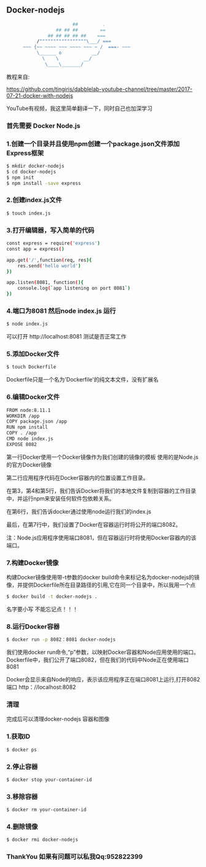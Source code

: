## Docker-nodejs

```bash
                        ##         .
                  ## ## ##        ==
               ## ## ## ## ##    ===
           /"""""""""""""""""\___/ ===
      ~~~ {~~ ~~~~ ~~~ ~~~~ ~~~ ~ /  ===- ~~~
           \______ o           __/
             \    \         __/
              \____\_______/
```

教程来自: 

https://github.com/tingiris/dabblelab-youtube-channel/tree/master/2017-07-21-docker-with-nodejs

YouTube有视频，我这里简单翻译一下，同时自己也加深学习

### 首先需要 Docker Node.js

### 1.创建一个目录并且使用npm创建一个package.json文件添加Express框架

``` bash
$ mkdir docker-nodejs
$ cd docker-nodejs
$ npm init
$ npm install -save express
```

### 2.创建index.js文件

``` bash
$ touch index.js
```

### 3.打开编辑器，写入简单的代码
```bash
const express = require('express')
const app = express()

app.get('/',function(req, res){
    res.send('hello world')
})

app.listen(8081, function(){
    console.log(`app listening on port 8081`)
})
```

### 4.端口为8081 然后node index.js 运行

```bash
$ node index.js
```

可以打开 http://localhost:8081 测试是否正常工作

### 5.添加Docker文件
```bash
$ touch Dockerfile
```
Dockerfile只是一个名为'Dockerfile'的纯文本文件，没有扩展名

### 6.编辑Docker文件

```bash
FROM node:8.11.1
WORKDIR /app
COPY package.json /app
RUN npm install
COPY . /app
CMD node index.js
EXPOSE 8082
```


第一行Docker使用一个Docker镜像作为我们创建的镜像的模板
使用的是Node.js的官方Docker镜像

第二行应用程序代码在Docker容器内的位置设置工作目录。

在第3，第4和第5行，我们告诉Docker将我们的本地文件复制到容器的工作目录中，并运行npm来安装任何软件包依赖关系。

在第6行，我们告诉docker通过使用node运行我们的index.js

最后，在第7行中，我们设置了Docker在容器运行时将公开的端口8082。

注：Node.js应用程序使用端口8081，但在容器运行时将使用Docker容器内的该端口。

### 7.构建Docker镜像

构建Docker镜像使用带-t参数的docker build命令来标记名为docker-nodejs的镜像，并提供Dockerfile所在目录路径的引用,它在同一个目录中，所以我用一个点

``` bash
$ docker build -t docker-nodejs .
```
名字要小写 不能忘记点！！！

### 8.运行Docker容器
``` bash
$ docker run -p 8082：8081 docker-nodejs
```

我们使用docker run命令,“p”参数，以映射Docker容器和Node应用使用的端口。Dockerfile中，我们公开了端口8082，但在我们的代码中Node正在使用端口8081

Docker会显示来自Node的响应，表示该应用程序正在端口8081上运行,打开8082端口 http：//localhost:8082

### 清理
完成后可以清理docker-nodejs 容器和图像

### 1.获取ID
```bash
$ docker ps
```
### 2.停止容器
``` bash
$ docker stop your-container-id
```
### 3.移除容器
``` bash
$ docker rm your-container-id
```
### 4.删除镜像
``` bash
$ docker rmi docker-nodejs
```
### ThankYou 如果有问题可以私我Qq:952822399